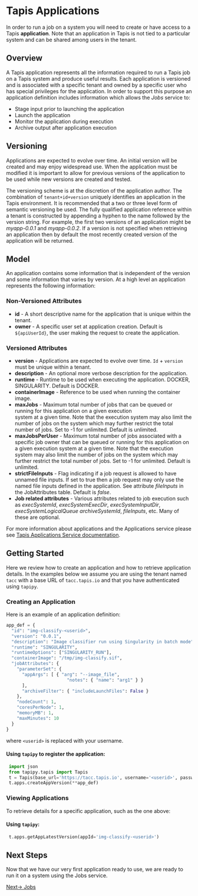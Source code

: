 # Tapis Applications

In order to run a job on a system you will need to create or have access to a Tapis **application**. Note that
an application in Tapis is not tied to a particular system and can be shared among users in the tenant.

## Overview
A Tapis application represents all the information required to run a Tapis job on a Tapis system and produce useful
results. Each application is versioned and is associated with a specific tenant and owned by a specific user who has
special privileges for the application. In order to support this purpose an application definition includes information
which allows the *Jobs* service to:
* Stage input prior to launching the application
* Launch the application
* Monitor the application during execution
* Archive output after application execution

## Versioning
Applications are expected to evolve over time. An initial version will be created and may enjoy widespread use. When
the application must be modified it is important to allow for previous versions of the application to be used while new
versions are created and tested.

The versioning scheme is at the discretion of the application author. The combination of ``tenant+id+version`` uniquely
identifies an application in the Tapis environment. It is recommended that a two or three level form of
semantic versioning be used. The fully qualified application reference within a tenant is constructed by appending
a hyphen to the name followed by the version string. For example, the first two versions of an application might
be *myapp-0.0.1* and *myapp-0.0.2*. If a version is not specified when retrieving an application then by default the most
recently created version of the application will be returned.

## Model
An application contains some information that is independent of the version and some information that varies by version.
At a high level an application represents the following information:

### Non-Versioned Attributes

* **id** - A short descriptive name for the application that is unique within the tenant.
* **owner** - A specific user set at application creation. Default is ``${apiUserId}``, the user making the request to create the application.

### Versioned Attributes

* **version** - Applications are expected to evolve over time. ``Id`` + ``version`` must be unique within a tenant.
* **description** - An optional more verbose description for the application.
* **runtime** - Runtime to be used when executing the application. DOCKER, SINGULARITY. Default is DOCKER.
* **containerImage** - Reference to be used when running the container image.
* **maxJobs** - Maximum total number of jobs that can be queued or running for this application on a given execution  
  system at a given time. Note that the execution system may also limit the number of jobs on the system which may
  further restrict the total number of jobs. Set to -1 for unlimited. Default is unlimited.
* **maxJobsPerUser** - Maximum total number of jobs associated with a specific job owner that can be queued or running for
  this application on a given execution system at a given time. Note that the execution system may also limit the number
  of jobs on the system which may further restrict the total number of jobs. Set to -1 for unlimited. Default is unlimited.
* **strictFileInputs** -  Flag indicating if a job request is allowed to have unnamed file inputs. If set to true then a
  job request may only use the named file inputs defined in the application. See attribute *fileInputs* in the
  JobAttributes table. Default is *false*.
* **Job related attributes** - Various attributes related to job execution such as *execSystemId*, *execSystemExecDir*,
  *execSystemInputDir*, *execSystemLogicalQueue* *archiveSystemId*, *fileInputs*, etc. Many of these are optional.

For more information about applications and the Applications service please see [Tapis Applications Service documentation](https://tapis.readthedocs.io/en/latest/technical/apps.html).

## Getting Started

Here we review how to create an application and how to retrieve application details. In the examples below we assume you are using
the tenant named ``tacc`` with a base URL of ``tacc.tapis.io`` and that you have authenticated using ``tapipy``.

### Creating an Application

Here is an example of an application definition:
``` python
app_def = {
  "id": "img-classify-<userid>",
  "version": "0.0.1",
  "description": "Image classifier run using Singularity in batch mode",
  "runtime": "SINGULARITY",
  "runtimeOptions": ["SINGULARITY_RUN"],
  "containerImage": "/tmp/img-classify.sif",
  "jobAttributes": {
    "parameterSet": {
      "appArgs": [ { "arg": "--image_file",
                       "notes": { "name": "arg1" } }
      ],
      "archiveFilter": { "includeLaunchFiles": False }
    },
    "nodeCount": 1,
    "coresPerNode": 1,
    "memoryMB": 1,
    "maxMinutes": 10
  }
}
```
where ``<userid>`` is replaced with your username.

#### Using ``tapipy`` to register the application:
``` python
 import json
 from tapipy.tapis import Tapis
 t = Tapis(base_url='https://tacc.tapis.io', username='<userid>', password='************')
 t.apps.createAppVersion(**app_def)
```

### Viewing Applications

To retrieve details for a specific application, such as the one above:

#### Using ``tapipy``:
``` python
 t.apps.getAppLatestVersion(appId='img-classify-<userid>')
```

## Next Steps
Now that we have our very first application ready to use, we are ready to run it on a system using the Jobs service. 

 [Next-> Jobs](./jobs.md)
